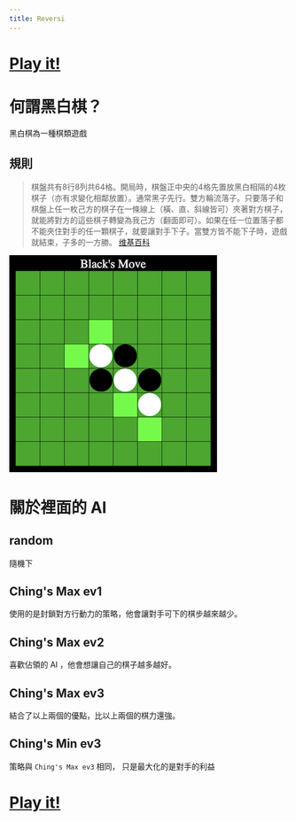 ```yaml
---
title: Reversi
---
```


# [Play it!](https://ching367436.github.io/reversi/)

# 何謂黑白棋？
黑白棋為一種棋類遊戲

## 規則
> 棋盤共有8行8列共64格。開局時，棋盤正中央的4格先置放黑白相隔的4枚棋子（亦有求變化相鄰放置）。通常黑子先行。雙方輪流落子。只要落子和棋盤上任一枚己方的棋子在一條線上（橫、直、斜線皆可）夾著對方棋子，就能將對方的這些棋子轉變為我己方（翻面即可）。如果在任一位置落子都不能夾住對手的任一顆棋子，就要讓對手下子。當雙方皆不能下子時，遊戲就結束，子多的一方勝。
[维基百科](https://zh.wikipedia.org/wiki/%E9%BB%91%E7%99%BD%E6%A3%8B#%E9%81%8A%E6%88%B2%E8%A6%8F%E5%89%87)

![Reversi](./imgs/game.png)  


# 關於裡面的 AI

## random
隨機下

## Ching's Max ev1
使用的是封鎖對方行動力的策略，他會讓對手可下的棋步越來越少。

## Ching's Max ev2
喜歡佔領的 AI ，他會想讓自己的棋子越多越好。

## Ching's Max ev3
結合了以上兩個的優點，比以上兩個的棋力還強。

## Ching's Min ev3
策略與 `Ching's Max ev3` 相同， 只是最大化的是對手的利益


# [Play it!](https://ching367436.github.io/reversi/)